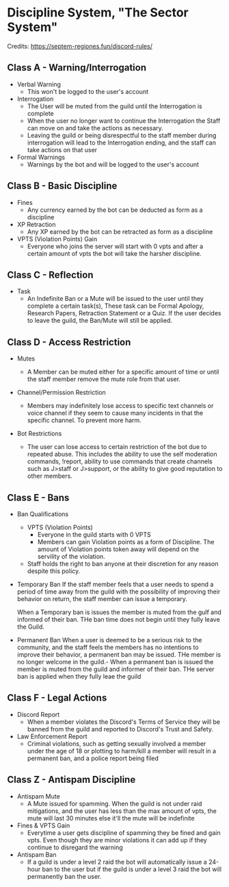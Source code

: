 # Discipline System, "The Sector System"

Credits: https://septem-regiones.fun/discord-rules/

## Class A - Warning/Interrogation

-   Verbal Warning
    -   This won't be logged to the user's account
-   Interrogation
    -   The User will be muted from the guild until the Interrogation is complete
    -   When the user no longer want to continue the Interrogation the Staff can move on and take the actions as necessary.
    -   Leaving the guild or being disrespectful to the staff member during interrogation will lead to the Interrogation ending, and the staff can take actions on that user
-   Formal Warnings
    -   Warnings by the bot and will be logged to the user's account

## Class B - Basic Discipline

-   Fines
    -   Any currency earned by the bot can be deducted as form as a discipline
-   XP Retraction
    -   Any XP earned by the bot can be retracted as form as a discipline
-   VPTS (Violation Points) Gain
    -   Everyone who joins the server will start with 0 vpts and after a certain amount of vpts the bot will take the harsher discipline.

## Class C - Reflection

-   Task
    -   An Indefinite Ban or a Mute will be issued to the user until they complete a certain task(s), These task can be Formal Apology, Research Papers, Retraction Statement or a Quiz. If the user decides to leave the guild, the Ban/Mute will still be applied.

## Class D - Access Restriction

-   Mutes

    -   A Member can be muted either for a specific amount of time or until the staff member remove the mute role from that user.

-   Channel/Permission Restriction

    -   Members may indefinitely lose access to specific text channels or voice channel if they seem to cause many incidents in that the specific channel. To prevent more harm.

-   Bot Restrictions
    -   The user can lose access to certain restriction of the bot due to repeated abuse. This includes the ability to use the self moderation commands, !report, ability to use commands that create channels such as J>staff or J>support, or the ability to give good reputation to other members.

## Class E - Bans

-   Ban Qualifications

    -   VPTS (Violation Points)
        -   Everyone in the guild starts with 0 VPTS
        -   Members can gain Violation points as a form of Discipline. The amount of Violation points token away will depend on the servility of the violation.
    -   Staff holds the right to ban anyone at their discretion for any reason despite this policy.

-   Temporary Ban
    If the staff member feels that a user needs to spend a period of time away from the guild with the possibility of improving their behavior on return, the staff member can issue a temporary.

    When a Temporary ban is issues the member is muted from the gulf and informed of their ban. THe ban time does not begin until they fully leave the Guild.

-   Permanent Ban
    When a user is deemed to be a serious risk to the community, and the staff feels the members has no intentions to improve their behavior, a permanent ban may be issued. THe member is no longer welcome in the guild.- When a permanent ban is issued the member is muted from the guild and informer of their ban. THe server ban is applied when they fully leae the guild

## Class F - Legal Actions

-   Discord Report
    -   When a member violates the Discord's Terms of Service they will be banned from the guild and reported to Discord's Trust and Safety.
-   Law Enforcement Report
    -   Criminal violations, such as getting sexually involved a member under the age of 18 or plotting to harm/kill a member will result in a permanent ban, and a police report being filed

## Class Z - Antispam Discipline

-   Antispam Mute
    -   A Mute issued for spamming. When the guild is not under raid mitigations, and the user has less than the max amount of vpts, the mute will last 30 minutes else it'll the mute will be indefinite
-   Fines & VPTS Gain
    -   Everytime a user gets discipline of spamming they be fined and gain vpts. Even though they are minor violations it can add up if they continue to disregard the warning
-   Antispam Ban
    -   If a guild is under a level 2 raid the bot will automatically issue a 24-hour ban to the user but if the guild is under a level 3 raid the bot will permanently ban the user.
